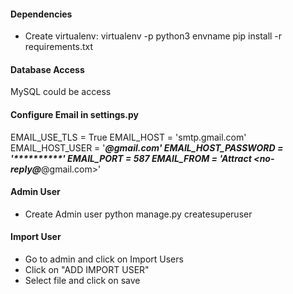#### Dependencies

* Create virtualenv:
 	virtualenv -p python3 envname 
 	pip install -r requirements.txt


#### Database Access
MySQL could be access 



#### Configure Email in settings.py
EMAIL_USE_TLS = True
EMAIL_HOST = 'smtp.gmail.com'
EMAIL_HOST_USER = '*****@gmail.com'
EMAIL_HOST_PASSWORD = '**********'
EMAIL_PORT = 587
EMAIL_FROM = 'Attract <no-reply@*****@gmail.com>'
 

#### Admin User
* Create Admin user
	python manage.py createsuperuser


#### Import User
* Go to admin and click on Import Users
* Click on "ADD IMPORT USER"
* Select file and click on save

